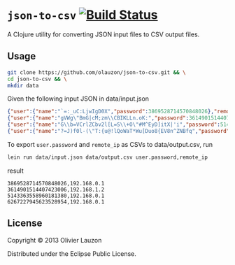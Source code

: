 `json-to-csv`  [![Build Status](https://travis-ci.org/olauzon/json-to-csv.png?branch=master)](https://travis-ci.org/olauzon/json-to-csv)
=============

A Clojure utility for converting JSON input files to CSV output files.


Usage
-----

```bash
git clone https://github.com/olauzon/json-to-csv.git && \
cd json-to-csv && \
mkdir data
```

Given the following input JSON in data/input.json

```json
{"user":{"name":"`=:_uC:LjwIgD0X","password":3869528714570848026},"remote_ip":"192.168.0.1","dt":"Sat Jun 21 06:53:56 EDT 2036"}
{"user":{"name":"gVWg\"BmG|cM;zm\\CBIKLLn.oK:","password":3614901514407423006},"remote_ip":"192.168.1.2","dt":"Sat Jun 14 14:11:34 EDT 1975"}
{"user":{"name":"G\\b=VCrlZCbv2l[L=S\\+O\"#M^EyD]itX|'i","password":5143363558960181380},"remote_ip":"192.168.0.1","dt":"Thu Mar 08 13:17:27 EST 2007"}
{"user":{"name":"?=J)f0l-(\"T:{u@!lQoWaT*Wu[Duo8{EV8n^ZNBfq","password":6267227945623528954},"remote_ip":"192.168.0.1","dt":"Thu Feb 04 22:13:05 EST 1982"}
```

To export `user.password` and `remote_ip` as CSVs to data/output.csv, run

```bash
lein run data/input.json data/output.csv user.password,remote_ip
```

result

```csv
3869528714570848026,192.168.0.1
3614901514407423006,192.168.1.2
5143363558960181380,192.168.0.1
6267227945623528954,192.168.0.1
```


License
-------

Copyright © 2013 Olivier Lauzon

Distributed under the Eclipse Public License.
